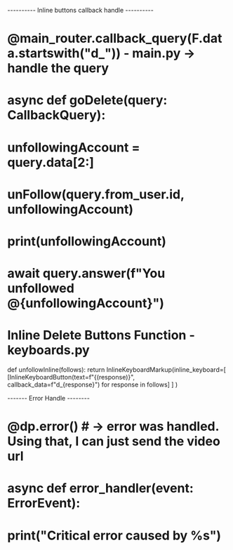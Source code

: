 ---------- Inline buttons callback handle ----------
# @main_router.callback_query(F.data.startswith("d_")) - main.py -> handle the query
# async def goDelete(query: CallbackQuery):
#     unfollowingAccount = query.data[2:]
#     unFollow(query.from_user.id, unfollowingAccount)
#     print(unfollowingAccount)
#     await query.answer(f"You unfollowed @{unfollowingAccount}")

# Inline Delete Buttons Function - keyboards.py
def unfollowInline(follows):
    return InlineKeyboardMarkup(inline_keyboard=[
        [InlineKeyboardButton(text=f"{(response)}", callback_data=f"d_{response}") for response in follows]
    ]
    )

------- Error Handle --------

# @dp.error() # -> error was handled. Using that, I can just send the video url
# async def error_handler(event: ErrorEvent):
#     print("Critical error caused by %s")